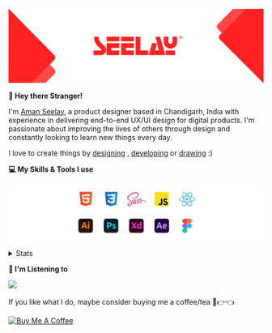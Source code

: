 [![banner](./images/seelay.svg)](https://www.seelay.in)

**👋 Hey there Stranger!**

I'm [Aman Seelay](https://www.seelay.in), a product designer based in Chandigarh, India with experience in delivering end-to-end UX/UI design for digital products. I'm passionate about improving the lives of others through design and constantly looking to learn new things every day.

I love to create things by [designing](https://www.seelay.in/#work) , [developing](https://www.seelay.in/#projects) or [drawing](https://art.seelay.in) :)

**💻 My Skills & Tools I use**

[![banner](./images/skills&tools.svg)](https://www.seelay.in/about)

<details>
  <summary>Stats</summary>

---

<!--START_SECTION:waka-->
![Profile Views](http://img.shields.io/badge/Profile%20Views-0-blue)

**🐱 My GitHub Data** 

> 🏆 79 Contributions in the Year 2023
 > 
> 📦 696.7 kB Used in GitHub's Storage 
 > 
> 💼 Opted to Hire
 > 
> 📜 1 Public Repository 
 > 
> 🔑 42 Private Repositories  
 > 
**I'm a Night 🦉** 

```text
🌞 Morning      145 commits       ████░░░░░░░░░░░░░░░░░░░░░   17.64 % 
🌆 Daytime      105 commits       ███░░░░░░░░░░░░░░░░░░░░░░   12.77 % 
🌃 Evening      208 commits       ██████░░░░░░░░░░░░░░░░░░░   25.30 % 
🌙 Night        364 commits       ███████████░░░░░░░░░░░░░░   44.28 % 

```
📅 **I'm Most Productive on Sunday** 

```text
Monday         152 commits       ████░░░░░░░░░░░░░░░░░░░░░   18.49 % 
Tuesday        120 commits       ███░░░░░░░░░░░░░░░░░░░░░░   14.60 % 
Wednesday       82 commits       ██░░░░░░░░░░░░░░░░░░░░░░░   09.98 % 
Thursday       111 commits       ███░░░░░░░░░░░░░░░░░░░░░░   13.50 % 
Friday          66 commits       ██░░░░░░░░░░░░░░░░░░░░░░░   08.03 % 
Saturday       104 commits       ███░░░░░░░░░░░░░░░░░░░░░░   12.65 % 
Sunday         187 commits       █████░░░░░░░░░░░░░░░░░░░░   22.75 % 

```


📊 **This Week I Spent My Time On** 

```text
⌚︎ Time Zone: Asia/Kolkata

💬 Programming Languages: 
Other                    6 hrs 27 mins       █████████████████░░░░░░░░   68.13 % 
JSON                     51 mins             ██░░░░░░░░░░░░░░░░░░░░░░░   09.03 % 
TypeScript               47 mins             ██░░░░░░░░░░░░░░░░░░░░░░░   08.36 % 
SCSS                     32 mins             █░░░░░░░░░░░░░░░░░░░░░░░░   05.72 % 
Markdown                 24 mins             █░░░░░░░░░░░░░░░░░░░░░░░░   04.30 % 

🔥 Editors: 
Browser                  6 hrs 27 mins       █████████████████░░░░░░░░   68.13 % 
VS Code                  3 hrs 1 min         ████████░░░░░░░░░░░░░░░░░   31.87 % 

💻 Operating System: 
Windows                  9 hrs 28 mins       █████████████████████████   100.00 % 

```

**I Mostly Code in JavaScript** 

```text
JavaScript               30 repos            █████████████████░░░░░░░░   68.18 % 
TypeScript               14 repos            ████████░░░░░░░░░░░░░░░░░   31.82 % 

```



 Last Updated on 09/02/2023 06:43:09 UTC
<!--END_SECTION:waka-->

---

 </details>

**🎵 I'm Listening to**

<object data="https://now-play.vercel.app/api/generate?uid=7a17a86e-d6b7-43b5-8d9c-1d6dae42a779" >

  <img src="https://now-play.vercel.app/api/generate?uid=7a17a86e-d6b7-43b5-8d9c-1d6dae42a779" />

</object>

If you like what I do, maybe consider buying me a coffee/tea 🥺👉👈

<a href="https://www.buymeacoffee.com/seelay" target="_blank"><img src="https://cdn.buymeacoffee.com/buttons/v2/default-red.png" alt="Buy Me A Coffee" width="150" ></a>

